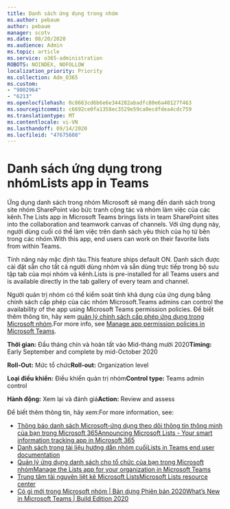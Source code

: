 ```yaml
---
title: Danh sách ứng dụng trong nhóm
ms.author: pebaum
author: pebaum
manager: scotv
ms.date: 08/20/2020
ms.audience: Admin
ms.topic: article
ms.service: o365-administration
ROBOTS: NOINDEX, NOFOLLOW
localization_priority: Priority
ms.collection: Adm_O365
ms.custom:
- "9002964"
- "6213"
ms.openlocfilehash: 0c8663cd6b6e6e344282abadfc80e6a40127f463
ms.sourcegitcommit: c6692ce0fa1358ec3529e59ca0ecdfdea4cdc759
ms.translationtype: MT
ms.contentlocale: vi-VN
ms.lasthandoff: 09/14/2020
ms.locfileid: "47675608"
---
```

# <a name="lists-app-in-teams"></a><span data-ttu-id="83c00-102">Danh sách ứng dụng trong nhóm</span><span class="sxs-lookup"><span data-stu-id="83c00-102">Lists app in Teams</span></span>

<span data-ttu-id="83c00-103">Ứng dụng danh sách trong nhóm Microsoft sẽ mang đến danh sách trong site nhóm SharePoint vào bức tranh cộng tác và nhóm làm việc của các kênh.</span><span class="sxs-lookup"><span data-stu-id="83c00-103">The Lists app in Microsoft Teams brings lists in team SharePoint sites into the collaboration and teamwork canvas of channels.</span></span> <span data-ttu-id="83c00-104">Với ứng dụng này, người dùng cuối có thể làm việc trên danh sách yêu thích của họ từ bên trong các nhóm.</span><span class="sxs-lookup"><span data-stu-id="83c00-104">With this app, end users can work on their favorite lists from within Teams.</span></span>  

<span data-ttu-id="83c00-105">Tính năng này mặc định tàu.</span><span class="sxs-lookup"><span data-stu-id="83c00-105">This feature ships default ON.</span></span> <span data-ttu-id="83c00-106">Danh sách được cài đặt sẵn cho tất cả người dùng nhóm và sẵn dùng trực tiếp trong bộ sưu tập tab của mọi nhóm và kênh.</span><span class="sxs-lookup"><span data-stu-id="83c00-106">Lists is pre-installed for all Teams users and is available directly in the tab gallery of every team and channel.</span></span>  

<span data-ttu-id="83c00-107">Người quản trị nhóm có thể kiểm soát tính khả dụng của ứng dụng bằng chính sách cấp phép của các nhóm Microsoft.</span><span class="sxs-lookup"><span data-stu-id="83c00-107">Teams admins can control the availability of the app using Microsoft Teams permission policies.</span></span> <span data-ttu-id="83c00-108">Để biết thêm thông tin, hãy xem [quản lý chính sách cấp phép ứng dụng trong Microsoft nhóm](https://docs.microsoft.com/microsoftteams/teams-app-permission-policies).</span><span class="sxs-lookup"><span data-stu-id="83c00-108">For more info, see [Manage app permission policies in Microsoft Teams](https://docs.microsoft.com/microsoftteams/teams-app-permission-policies).</span></span>

<span data-ttu-id="83c00-109">**Thời gian:** Đầu tháng chín và hoàn tất vào Mid-tháng mười 2020</span><span class="sxs-lookup"><span data-stu-id="83c00-109">**Timing:** Early September and complete by mid-October 2020</span></span>  

<span data-ttu-id="83c00-110">**Roll-Out:** Mức tổ chức</span><span class="sxs-lookup"><span data-stu-id="83c00-110">**Roll-out:** Organization level</span></span>  

<span data-ttu-id="83c00-111">**Loại điều khiển:**  Điều khiển quản trị nhóm</span><span class="sxs-lookup"><span data-stu-id="83c00-111">**Control type:**  Teams admin control</span></span>  

<span data-ttu-id="83c00-112">**Hành động:**  Xem lại và đánh giá</span><span class="sxs-lookup"><span data-stu-id="83c00-112">**Action:**  Review and assess</span></span>

<span data-ttu-id="83c00-113">Để biết thêm thông tin, hãy xem:</span><span class="sxs-lookup"><span data-stu-id="83c00-113">For more information, see:</span></span> 

- [<span data-ttu-id="83c00-114">Thông báo danh sách Microsoft-ứng dụng theo dõi thông tin thông minh của bạn trong Microsoft 365</span><span class="sxs-lookup"><span data-stu-id="83c00-114">Announcing Microsoft Lists - Your smart information tracking app in Microsoft 365</span></span>](https://techcommunity.microsoft.com/t5/microsoft-365-blog/announcing-microsoft-lists-your-smart-information-tracking-app/ba-p/1372233)
- [<span data-ttu-id="83c00-115">Danh sách trong tài liệu hướng dẫn nhóm cuối</span><span class="sxs-lookup"><span data-stu-id="83c00-115">Lists in Teams end user documentation</span></span>](https://support.microsoft.com/office/get-started-with-lists-in-microsoft-taeams-c971e46b-b36c-491b-9c35-efeddd0297db)
- [<span data-ttu-id="83c00-116">Quản lý ứng dụng danh sách cho tổ chức của bạn trong Microsoft nhóm</span><span class="sxs-lookup"><span data-stu-id="83c00-116">Manage the Lists app for your organization in Microsoft Teams</span></span>](https://docs.microsoft.com/microsoftteams/manage-lists-app)
- [<span data-ttu-id="83c00-117">Trung tâm tài nguyên liệt kê Microsoft Lists</span><span class="sxs-lookup"><span data-stu-id="83c00-117">Microsoft Lists resource center</span></span>](https://aka.ms/MSLists)
- [<span data-ttu-id="83c00-118">Có gì mới trong Microsoft nhóm | Bản dựng Phiên bản 2020</span><span class="sxs-lookup"><span data-stu-id="83c00-118">What’s New in Microsoft Teams | Build Edition 2020</span></span>](https://techcommunity.microsoft.com/t5/microsoft-teams-blog/what-s-new-in-microsoft-teams-build-edition-2020/ba-p/1394224)